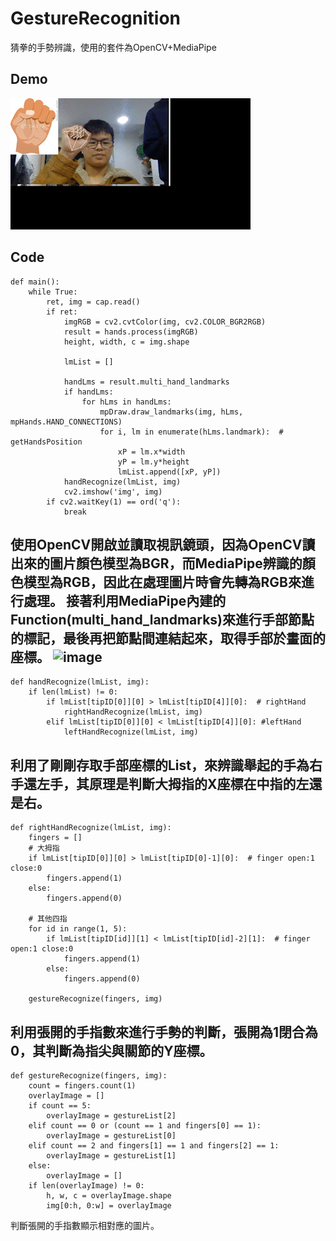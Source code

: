 ﻿# GestureRecognition
猜拳的手勢辨識，使用的套件為OpenCV+MediaPipe
## Demo
![image](https://raw.githubusercontent.com/johnny990628/GestureRecognition/master/img_2022-01-18_23-16-16_AdobeCreativeCloudExpress.gif)

## Code
```
def main():
    while True:
        ret, img = cap.read()
        if ret:
            imgRGB = cv2.cvtColor(img, cv2.COLOR_BGR2RGB)
            result = hands.process(imgRGB)
            height, width, c = img.shape

            lmList = []

            handLms = result.multi_hand_landmarks
            if handLms:
                for hLms in handLms:
                    mpDraw.draw_landmarks(img, hLms, mpHands.HAND_CONNECTIONS)
                    for i, lm in enumerate(hLms.landmark):  # getHandsPosition
                        xP = lm.x*width
                        yP = lm.y*height
                        lmList.append([xP, yP])
            handRecognize(lmList, img)
            cv2.imshow('img', img)
        if cv2.waitKey(1) == ord('q'):
            break
```
使用OpenCV開啟並讀取視訊鏡頭，因為OpenCV讀出來的圖片顏色模型為BGR，而MediaPipe辨識的顏色模型為RGB，因此在處理圖片時會先轉為RGB來進行處理。
接著利用MediaPipe內建的Function(multi_hand_landmarks)來進行手部節點的標記，最後再把節點間連結起來，取得手部於畫面的座標。
![image](https://google.github.io/mediapipe/images/mobile/hand_landmarks.png)
---

```
def handRecognize(lmList, img):
    if len(lmList) != 0:
        if lmList[tipID[0]][0] > lmList[tipID[4]][0]:  # rightHand
            rightHandRecognize(lmList, img)
        elif lmList[tipID[0]][0] < lmList[tipID[4]][0]: #leftHand
            leftHandRecognize(lmList, img)
```
利用了剛剛存取手部座標的List，來辨識舉起的手為右手還左手，其原理是判斷大拇指的X座標在中指的左還是右。
---
```
def rightHandRecognize(lmList, img):
    fingers = []
    # 大拇指
    if lmList[tipID[0]][0] > lmList[tipID[0]-1][0]:  # finger open:1 close:0
        fingers.append(1)
    else:
        fingers.append(0)

    # 其他四指
    for id in range(1, 5):
        if lmList[tipID[id]][1] < lmList[tipID[id]-2][1]:  # finger open:1 close:0
            fingers.append(1)
        else:
            fingers.append(0)

    gestureRecognize(fingers, img)

```
利用張開的手指數來進行手勢的判斷，張開為1閉合為0，其判斷為指尖與關節的Y座標。
---
```
def gestureRecognize(fingers, img):
    count = fingers.count(1)
    overlayImage = []
    if count == 5:
        overlayImage = gestureList[2]
    elif count == 0 or (count == 1 and fingers[0] == 1):
        overlayImage = gestureList[0]
    elif count == 2 and fingers[1] == 1 and fingers[2] == 1:
        overlayImage = gestureList[1]
    else:
        overlayImage = []
    if len(overlayImage) != 0:
        h, w, c = overlayImage.shape
        img[0:h, 0:w] = overlayImage
```
判斷張開的手指數顯示相對應的圖片。


